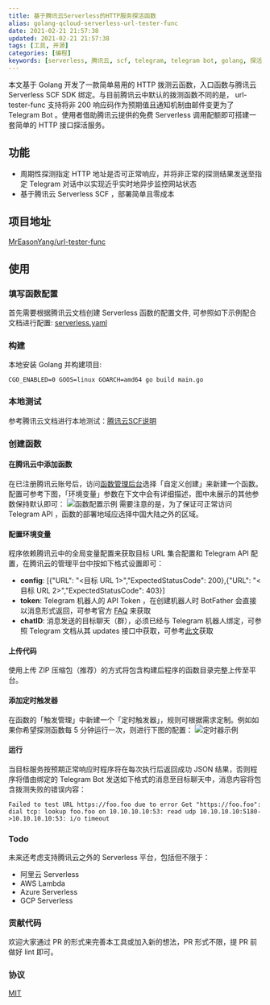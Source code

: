 ```yaml
---
title: 基于腾讯云Serverless的HTTP服务探活函数
alias: golang-qcloud-serverless-url-tester-func
date: 2021-02-21 21:57:38
updated: 2021-02-21 21:57:38
tags: [工具, 开源]
categories: [编程]
keywords: [serverless, 腾讯云, scf, telegram, telegram bot, golang, 探活, HTTP拨测]
---
```

本文基于 Golang 开发了一款简单易用的 HTTP 拨测云函数，入口函数与腾讯云 Serverless SCF SDK 绑定。与目前腾讯云中默认的拨测函数不同的是， url-tester-func 支持将非 200 响应码作为预期值且通知机制由邮件变更为了 Telegram Bot 。使用者借助腾讯云提供的免费 Serverless 调用配额即可搭建一套简单的 HTTP 接口探活服务。

## 功能
- 周期性探测指定 HTTP 地址是否可正常响应，并将非正常的探测结果发送至指定 Telegram 对话中以实现近乎实时地异步监控网站状态
- 基于腾讯云 Serverless SCF ，部署简单且零成本

## 项目地址
[MrEasonYang/url-tester-func](https://github.com/MrEasonYang/url-tester-func)

## 使用
### 填写函数配置
首先需要根据腾讯云文档创建 Serverless 函数的配置文件, 可参照如下示例配合文档进行配置: [serverless.yaml](https://github.com/MrEasonYang/url-tester-func/blob/main/serverless.yaml.example)

### 构建
本地安装 Golang 并构建项目:

   ```shell
   CGO_ENABLED=0 GOOS=linux GOARCH=amd64 go build main.go
   ```
<!--more-->

### 本地测试
参考腾讯云文档进行本地测试：[腾讯云SCF说明](https://github.com/MrEasonYang/url-tester-func/blob/main/README-QCLOUD.md)

### 创建函数
#### 在腾讯云中添加函数
在已注册腾讯云账号后，访问[函数管理后台](https://console.cloud.tencent.com/scf/list-create?rid=5&ns=default&createType=empty)选择「自定义创建」来新建一个函数。配置可参考下图，「环境变量」参数在下文中会有详细描述，图中未展示的其他参数保持默认即可：
![函数配置示例](https://gmiimg.com/cdcfc4c991e4e5ebe8cd5967abc2be54.png)
需要注意的是，为了保证可正常访问 Telegram API ，函数的部署地域应选择中国大陆之外的区域。

#### 配置环境变量
程序依赖腾讯云中的全局变量配置来获取目标 URL 集合配置和 Telegram API 配置，在腾讯云的管理平台中按如下格式设置即可：
- **config**: [{"URL": "<目标 URL 1>","ExpectedStatusCode": 200},{"URL": "<目标 URL 2>","ExpectedStatusCode": 403}]
- **token**: Telegram 机器人的 API Token ，在创建机器人时 BotFather 会直接以消息形式返回，可参考官方 [FAQ](https://telegra.ph/Awesome-Telegram-Bot-11-11) 来获取
- **chatID**: 消息发送的目标聊天（群），必须已经与 Telegram 机器人绑定，可参照 Telegram 文档从其 updates 接口中获取，可参考[此文](https://stackoverflow.com/questions/32423837/telegram-bot-how-to-get-a-group-chat-id)获取

#### 上传代码
使用上传 ZIP 压缩包（推荐）的方式将包含构建后程序的函数目录完整上传至平台。

#### 添加定时触发器
在函数的「触发管理」中新建一个「定时触发器」，规则可根据需求定制。例如如果你希望探测函数每 5 分钟运行一次，则进行下图的配置：
![定时器示例](https://gmiimg.com/ccefcae3568cb512ab1c097b442d90f2.png)

#### 运行
当目标服务按预期正常响应时程序将在每次执行后返回成功 JSON 结果，否则程序将借由绑定的 Telegram Bot 发送如下格式的消息至目标聊天中，消息内容将包含拨测失败的错误内容：
```
Failed to test URL https://foo.foo due to error Get "https://foo.foo": dial tcp: lookup foo.foo on 10.10.10.10:53: read udp 10.10.10.10:5180->10.10.10.10:53: i/o timeout
```

### Todo
未来还考虑支持腾讯云之外的 Serverless 平台，包括但不限于：
- 阿里云 Serverless
- AWS Lambda
- Azure Serverless
- GCP Serverless

### 贡献代码
欢迎大家通过 PR 的形式来完善本工具或加入新的想法，PR 形式不限，提 PR 前做好 lint 即可。

### 协议
[MIT](https://github.com/MrEasonYang/url-tester-func/blob/main/LICENSE)